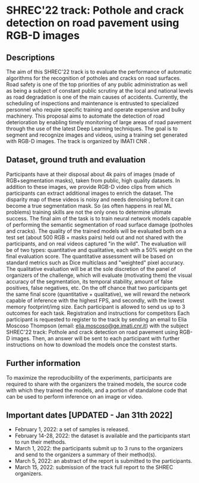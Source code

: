 # SHREC'22 track: Pothole and crack detection on road pavement using RGB-D images 


## Descriptions
The aim of this SHREC'22 track is to evaluate the performance of automatic algorithms for the recognition of potholes and cracks on road surfaces. Road safety is one of the top priorities of any public administration as well as being a subject of constant public scrutiny at the local and national levels as road degradation is one of the main causes of accidents. Currently, the scheduling of inspections and maintenance is entrusted to specialized personnel who require specific training and operate expensive and bulky machinery. This proposal aims to automate the detection of road deterioration by enabling timely monitoring of large areas of road pavement through the use of the latest Deep Learning techniques. The goal is to segment and recognize images and videos, using a training set generated with RGB-D images. The track is organized by IMATI CNR .

## Dataset, ground truth and evaluation
Participants have at their disposal about 4k pairs of images (made of RGB+segmentation masks), taken from public, high quality datasets. In addition to these images, we provide RGB-D video clips from which participants can extract additional images to enrich the dataset. The disparity map of these videos is noisy and needs denoising before it can become a true segmentation mask. So (as often happens in real ML problems) training skills are not the only ones to determine ultimate success. The final aim of the task is to train neural network models capable of performing the semantic segmentation of road surface damage (potholes and cracks). The quality of the trained models will be evaluated both on a test set (about 500 RGB + masks pairs) held out and not shared with the participants, and on real videos captured "in the wild". The evaluation will be of two types: quantitative and qualitative, each with a 50% weight on the final evaluation score. The quantitative assessment will be based on standard metrics such as Dice multiclass and "weighted" pixel accuracy. The qualitative evaluation will be at the sole discretion of the panel of organizers of the challenge, which will evaluate (motivating them) the visual accuracy of the segmentation, its temporal stability, amount of false positives, false negatives, etc. On the off chance that two participants get the same final score (quantitative + qualitative), we will reward the network capable of inference with the highest FPS, and secondly, with the lowest memory footprint/img size. Each participant is allowed to send us up to 3 outcomes for each task.
Registration and instructions for competitors
Each participant is requested to register to the track by sending an email to Elia Moscoso Thompson (email: elia.moscoso@ge.imati.cnr.it) with the subject SHREC'22 track: Pothole and crack detection on road pavement using RGB-D images. Then, an answer will be sent to each participant with further instructions on how to download the models once the constest starts.

## Further information

To maximize the reproducibility of the experiments, participants are required to share with the organizers the trained models, the source code with which they trained the models, and a portion of standalone code that can be used to perform inference on an image or video.
## Important dates [UPDATED - Jan 31th 2022]

- February 1, 2022: a set of samples is released.
- February 14-28, 2022: the dataset is available and the participants start to run their methods.
- March 1, 2022: the participants submit up to 3 runs to the organizers and send to the organizers a summary of their method(s).
- March 5, 2022: an abstract of the report is submitted to the participants.
- March 15, 2022: submission of the track full report to the SHREC organizers.
